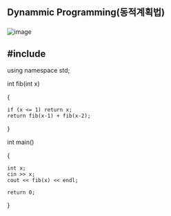 ## Dynammic Programming(동적계획법)
### <fibonacci Sequence>
![image](https://github.com/user-attachments/assets/90a77f3f-f322-4c21-94b2-b6a7b4fa6c74)

## #include <iostream>

using namespace std;

int fib(int x)

{

    if (x <= 1) return x;
    return fib(x-1) + fib(x-2);
    
}

int main()

{

    int x;
    cin >> x;
    cout << fib(x) << endl;

    return 0;
}
